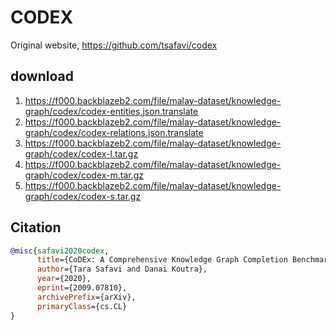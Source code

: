 # CODEX

Original website, https://github.com/tsafavi/codex

## download

1. https://f000.backblazeb2.com/file/malay-dataset/knowledge-graph/codex/codex-entities.json.translate
2. https://f000.backblazeb2.com/file/malay-dataset/knowledge-graph/codex/codex-relations.json.translate
3. https://f000.backblazeb2.com/file/malay-dataset/knowledge-graph/codex/codex-l.tar.gz
4. https://f000.backblazeb2.com/file/malay-dataset/knowledge-graph/codex/codex-m.tar.gz
5. https://f000.backblazeb2.com/file/malay-dataset/knowledge-graph/codex/codex-s.tar.gz

## Citation

```bibtex
@misc{safavi2020codex,
      title={CoDEx: A Comprehensive Knowledge Graph Completion Benchmark}, 
      author={Tara Safavi and Danai Koutra},
      year={2020},
      eprint={2009.07810},
      archivePrefix={arXiv},
      primaryClass={cs.CL}
}
```

